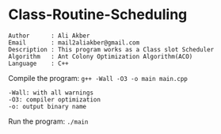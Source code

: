 # Class-Routine-Scheduling

	Author      : Ali Akber
	Email       : mail2aliakber@gmail.com
	Description : This program works as a Class slot Scheduler
	Algorithm   : Ant Colony Optimization Algorithm(ACO)
	Language    : C++

Compile the program:
`g++ -Wall -O3 -o main main.cpp`

	-Wall: with all warnings
	-O3: compiler optimization
	-o: output binary name

Run the program:
`./main`
